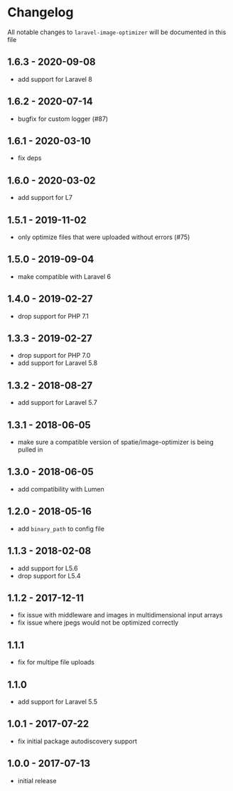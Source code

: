# Changelog

All notable changes to `laravel-image-optimizer` will be documented in this file

## 1.6.3 - 2020-09-08

- add support for Laravel 8

## 1.6.2 - 2020-07-14

- bugfix for custom logger (#87)

## 1.6.1 - 2020-03-10

- fix deps

## 1.6.0 - 2020-03-02

- add support for L7

## 1.5.1 - 2019-11-02

- only optimize files that were uploaded without errors (#75)

## 1.5.0 - 2019-09-04

- make compatible with Laravel 6

## 1.4.0 - 2019-02-27

- drop support for PHP 7.1

## 1.3.3 - 2019-02-27

- drop support for PHP 7.0
- add support for Laravel 5.8

## 1.3.2 - 2018-08-27
- add support for Laravel 5.7

## 1.3.1 - 2018-06-05
- make sure a compatible version of spatie/image-optimizer is being pulled in

## 1.3.0 - 2018-06-05
- add compatibility with Lumen

## 1.2.0 - 2018-05-16
- add `binary_path` to config file

## 1.1.3 - 2018-02-08
- add support for L5.6
- drop support for L5.4

## 1.1.2 - 2017-12-11
- fix issue with middleware and images in multidimensional input arrays
- fix issue where jpegs would not be optimized correctly

## 1.1.1
- fix for multipe file uploads

## 1.1.0
- add support for Laravel 5.5

## 1.0.1 - 2017-07-22
- fix initial package autodiscovery support

## 1.0.0 - 2017-07-13
- initial release
